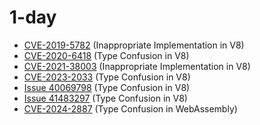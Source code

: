 # 1-day

- [CVE-2019-5782](./CVE-2019-5782) (Inappropriate Implementation in V8)
- [CVE-2020-6418](./CVE-2020-6418) (Type Confusion in V8)
- [CVE-2021-38003](./CVE-2021-38003) (Inappropriate Implementation in V8)
- [CVE-2023-2033](./CVE-2023-2033) (Type Confusion in V8)
- [Issue 40069798](./Issue%2040069798) (Type Confusion in V8)
- [Issue 41483297](./Issue%2041483297) (Type Confusion in V8)
- [CVE-2024-2887](./CVE-2024-2887) (Type Confusion in WebAssembly)
